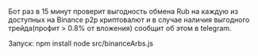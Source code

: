Бот раз в 15 минут проверит выгодность обмена Rub на каждую из доступных на Binance p2p криптовалют и в случае наличия выгодного трейда(профит > 0.8% от вложения) сообщит об этом в telegram.

Запуск:
npm install
node src/binanceArbs.js
